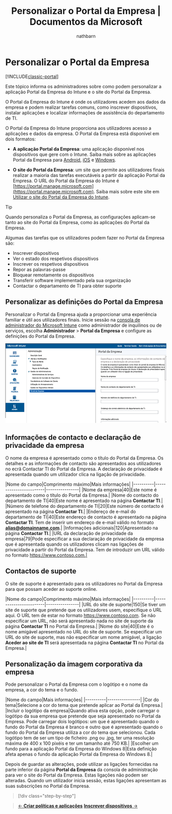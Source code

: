 ﻿---
title: Personalizar o Portal da Empresa | Documentos da Microsoft
description: "O Portal da Empresa do Intune permite aos utilizadores realizar tarefas comuns, como inscrever dispositivos, instalar aplicações e localizar informações do departamento de TI."
keywords: 
author: nathbarn
ms.author: nathbarn
manager: angrobe
ms.date: 02/14/2017
ms.topic: get-started-article
ms.prod: 
ms.service: microsoft-intune
ms.technology: 
ms.assetid: eb4a9f01-f857-4563-ab6f-5d0d7dfa659d
ms.reviewer: jeffgilb
ms.suite: ems
ms.custom: intune-classic
ms.translationtype: Human Translation
ms.sourcegitcommit: 33febef8787887401960592d95356347f6917681
ms.openlocfilehash: 9466a2ca94ea556037c2fdd7fee88b87eed88685
ms.contentlocale: pt-pt
ms.lasthandoff: 05/04/2017


---

# <a name="customize-the-company-portal"></a>Personalizar o Portal da Empresa

[!INCLUDE[classic-portal](../includes/classic-portal.md)]

Este tópico informa os administradores sobre como podem personalizar a aplicação Portal da Empresa do Intune e o site do Portal da Empresa.

O Portal da Empresa do Intune é onde os utilizadores acedem aos dados da empresa e podem realizar tarefas comuns, como inscrever dispositivos, instalar aplicações e localizar informações de assistência do departamento de TI.

O Portal da Empresa do Intune proporciona aos utilizadores acesso a aplicações e dados da empresa. O Portal da Empresa está disponível em dois formatos:

-   **A aplicação Portal da Empresa**: uma aplicação disponível nos dispositivos que gere com o Intune. Saiba mais sobre as aplicações Portal da Empresa para [Android](/Intune/EndUser/using-your-android-device-with-intune), [iOS](/Intune/EndUser/using-your-iOS-or-macOS-device-with-intune) e [Windows](/Intune/EndUser/using-your-windows-device-with-intune).


- **O site do Portal da Empresa**: um site que permite aos utilizadores finais realizar a maioria das tarefas executáveis a partir da aplicação Portal da Empresa. O URL do Portal da Empresa do Intune é [https://portal.manage.microsoft.com](https://portal.manage.microsoft.com). Saiba mais sobre este site em [Utilizar o site do Portal da Empresa do Intune](/Intune/EndUser/using-the-intune-company-portal-website).

> [!TIP]
> Quando personaliza o Portal da Empresa, as configurações aplicam-se tanto ao site do Portal da Empresa, como às aplicações do Portal da Empresa.

Algumas das tarefas que os utilizadores podem fazer no Portal da Empresa são:

-   Inscrever dispositivos
-   Ver o estado dos respetivos dispositivos
-   Inscrever os respetivos dispositivos
-   Repor as palavras-passe
-   Bloquear remotamente os dispositivos
-   Transferir software implementado pela sua organização
-   Contactar o departamento de TI para obter suporte

## <a name="customize-company-portal-settings"></a>Personalizar as definições do Portal da Empresa
Personalizar o Portal da Empresa ajuda a proporcionar uma experiência familiar e útil aos utilizadores finais. Inicie sessão na [consola de administrador do Microsoft Intune](https://manage.microsoft.com) como administrador de inquilinos ou de serviços, escolha **Administrador** &gt; **Portal da Empresa** e configure as definições do Portal da Empresa.

![admin-console-admin-workspace-comp-portal-settings](./media/companyportal.png)

## <a name="company-contact-information-and-privacy-statement"></a>Informações de contacto e declaração de privacidade da empresa
O nome da empresa é apresentado como o título do Portal da Empresa. Os detalhes e as informações de contacto são apresentados aos utilizadores no ecrã Contactar TI do Portal da Empresa. A declaração de privacidade é apresentada quando um utilizador clica na ligação de privacidade.

|Nome do campo|Comprimento máximo|Mais informações|
    |----------|------------------------|----------------|
    |Nome da empresa|40|Este nome é apresentado como o título do Portal da Empresa.|
    |Nome do contacto do departamento de TI|40|Este nome é apresentado na página **Contactar TI**.|
    |Número de telefone do departamento de TI|20|Este número de contacto é apresentado na página **Contactar TI**.|
    |Endereço de e-mail do departamento de TI|40|Este endereço de contacto é apresentado na página **Contactar TI**. Tem de inserir um endereço de e-mail válido no formato **alias@domainname.com**.|
    |Informações adicionais|120|Apresentado na página **Contactar TI**.|
    |URL da declaração de privacidade da empresa|79|Pode especificar a sua declaração de privacidade da empresa que é apresentada quando os utilizadores clicam nas ligações de privacidade a partir do Portal da Empresa. Tem de introduzir um URL válido no formato https://www.contoso.com.|

## <a name="support-contacts"></a>Contactos de suporte
O site de suporte é apresentado para os utilizadores no Portal da Empresa para que possam aceder ao suporte online.

|Nome do campo|Comprimento máximo|Mais informações|
    |----------|------------------------|----------------|
    |URL do site de suporte|150|Se tiver um site de suporte que pretende que os utilizadores usem, especifique o URL aqui. O URL tem de estar no formato https://www.contoso.com. Se não especificar um URL, não será apresentado nada no site de suporte da página **Contactar TI** no Portal da Empresa.|
    |Nome do site|40|Este é o nome amigável apresentado no URL do site de suporte. Se especificar um URL do site de suporte, mas não especificar um nome amigável, a ligação **Aceder ao site de TI** será apresentada na página **Contactar TI** no Portal da Empresa.|

## <a name="company-branding-customization"></a>Personalização da imagem corporativa da empresa
Pode personalizar o Portal da Empresa com o logótipo e o nome da empresa, a cor do tema e o fundo.

|Nome do campo|Mais informações|
    |----------|----------------|
    |Cor do tema|Selecione a cor do tema que pretende aplicar ao Portal da Empresa.|
    |Incluir o logótipo da empresa|Quando ativa esta opção, pode carregar o logótipo da sua empresa que pretende que seja apresentado no Portal da Empresa. Pode carregar dois logótipos: um que é apresentado quando o fundo do Portal da Empresa é branco e outro que é apresentado quando o fundo do Portal da Empresa utiliza a cor do tema que selecionou. Cada logótipo tem de ser um tipo de ficheiro .png ou .jpg, ter uma resolução máxima de 400 x 100 pixéis e ter um tamanho até 750 KB.|
    |Escolher um fundo para a aplicação Portal da Empresa do Windows 8|Esta definição afeta apenas o fundo da aplicação Portal da Empresa do Windows 8.|


Depois de guardar as alterações, pode utilizar as ligações fornecidas na parte inferior da página **Portal da Empresa** da consola de administração para ver o site do Portal da Empresa. Estas ligações não podem ser alteradas. Quando um utilizador inicia sessão, estas ligações apresentam as suas subscrições no Portal da Empresa.

>[!div class="step-by-step"]

>[&larr; **Criar políticas e aplicações**](.\start-with-a-paid-subscription-to-microsoft-intune-step-6.md)       [**Inscrever dispositivos** &rarr;](.\start-with-a-paid-subscription-to-microsoft-intune-step-8.md)  

